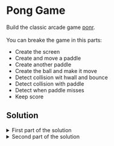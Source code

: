 # Pong Game
 Build the classic arcade game [ponr](https://de.wikipedia.org/wiki/Pong).
 <br>
 <br>
 You can breake the game in this parts:<br>
 - Create the screen
 - Create and move a paddle
 - Create another paddle
 - Create the ball and make it move
 - Detect collision wit hwall and bounce
 - Detect collision with paddle
 - Detect when paddle misses
 - Keep score
 
## Solution
  
<details>
 <summary>First part of the solution</summary>
  
<br>
  
This is the `main.py` file:

```python
from turtle import Screen, Turtle

# -------------------------------------------- #
# Create the screen
# -------------------------------------------- #
screen = Screen()
screen.bgcolor("black")
screen.setup(width=800, height=600)
screen.title("Pong Game")
# -------------------------------------------- #
# Create and move a paddle
# -------------------------------------------- #
paddle = Turtle(shape="square")
# Standard size of turtle is 20x20, We want to get a 20x100 size (we will stretch 20 by 5)
paddle.shapesize(stretch_wid=5, stretch_len=1)
paddle.color("white")
paddle.penup()
paddle.goto(x=350, y=0)


# Now I create the movement of the paddle
def go_up():
    new_y = paddle.ycor() + 20
    paddle.goto(paddle.xcor(), new_y)


def go_down():
    new_y = paddle.ycor() - 20
    paddle.goto(paddle.xcor(), new_y)


screen.listen()
screen.onkey(go_up, "Up")
screen.onkey(go_down, "Down")

screen.exitonclick()

```
  
</details>

<details>
 <summary>Second part of the solution</summary>

<br>
In this part we will remove the paddle positioning animation! 
<br>
<br>  
This is the `main.py` file:

```python

```
  
</details>
